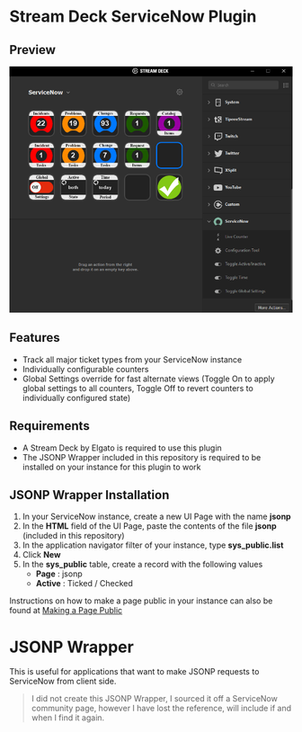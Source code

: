 # Stream Deck ServiceNow Plugin
## Preview
![ServiceNow Stream Deck Preview](preview.PNG)
## Features
- Track all major ticket types from your ServiceNow instance
- Individually configurable counters
- Global Settings override for fast alternate views (Toggle On to apply global settings to all counters, Toggle Off to revert counters to individually configured state)
## Requirements
- A Stream Deck by Elgato is required to use this plugin
- The JSONP Wrapper included in this repository is required to be installed on your instance for this plugin to work
## JSONP Wrapper Installation
1. In your ServiceNow instance, create a new UI Page with the name **jsonp**
2. In the **HTML** field of the UI Page, paste the contents of the file **jsonp** (included in this repository)
3. In the application navigator filter of your instance, type **sys_public.list**
4. Click **New**
5. In the **sys_public** table, create a record with the following values
   - **Page** : jsonp 
   - **Active** : Ticked / Checked

Instructions on how to make a page public in your instance can also be found at [Making a Page Public](http://wiki.servicenow.com/index.php?title=Making_a_Page_Public)

# JSONP Wrapper
This is useful for applications that want to make JSONP requests to ServiceNow from client side.

> I did not create this JSONP Wrapper, I sourced it off a ServiceNow community page, however I have lost the reference, will include if and when I find it again.

